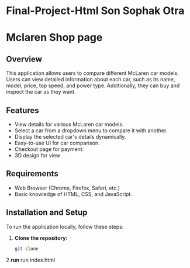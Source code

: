 # Final-Project-Html Son Sophak Otra
# Mclaren Shop page

## Overview
This application allows users to compare different McLaren car models. Users can view detailed information about each car, such as its name, model, price, top speed, and power type. Additionally, they can buy and inspect the car as they want. 

## Features
- View details for various McLaren car models.
- Select a car from a dropdown menu to compare it with another.
- Display the selected car's details dynamically.
- Easy-to-use UI for car comparison.
- Checkout page for payment:
- 3D design for view

## Requirements
- Web Browser (Chrome, Firefox, Safari, etc.)
- Basic knowledge of HTML, CSS, and JavaScript.

## Installation and Setup

To run the application locally, follow these steps:

1. **Clone the repository:**
   ```bash
   git clone
2 **run** 
  run index.html 
